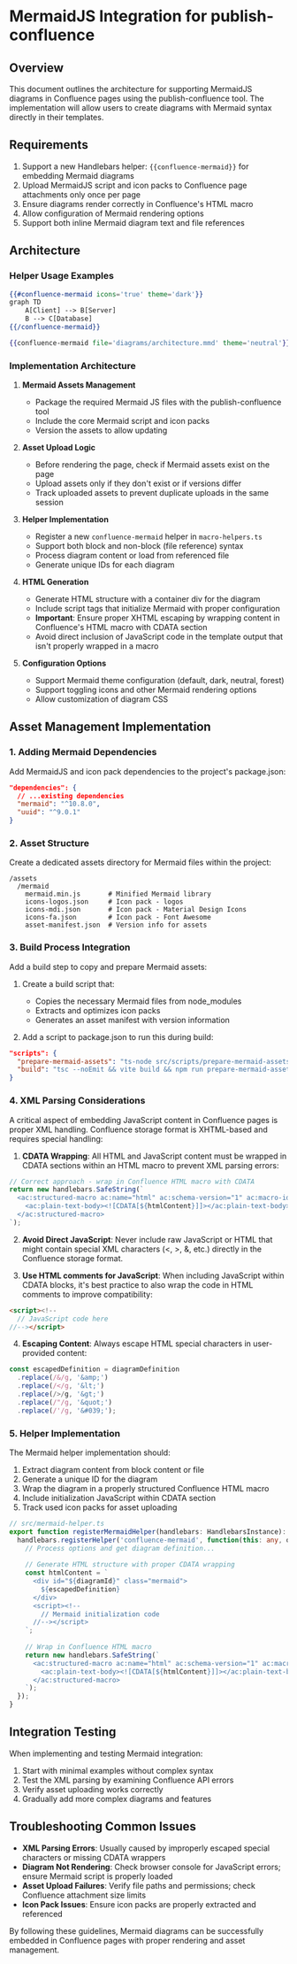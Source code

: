 # MermaidJS Integration for publish-confluence

## Overview

This document outlines the architecture for supporting MermaidJS diagrams in Confluence pages using the publish-confluence tool. The implementation will allow users to create diagrams with Mermaid syntax directly in their templates.

## Requirements

1. Support a new Handlebars helper: `{{confluence-mermaid}}` for embedding Mermaid diagrams
2. Upload MermaidJS script and icon packs to Confluence page attachments only once per page
3. Ensure diagrams render correctly in Confluence's HTML macro
4. Allow configuration of Mermaid rendering options
5. Support both inline Mermaid diagram text and file references

## Architecture

### Helper Usage Examples

```handlebars
{{#confluence-mermaid icons='true' theme='dark'}}
graph TD
    A[Client] --> B[Server]
    B --> C[Database]
{{/confluence-mermaid}}

{{confluence-mermaid file='diagrams/architecture.mmd' theme='neutral'}}
```

### Implementation Architecture

1. **Mermaid Assets Management**
   - Package the required Mermaid JS files with the publish-confluence tool
   - Include the core Mermaid script and icon packs
   - Version the assets to allow updating

2. **Asset Upload Logic**
   - Before rendering the page, check if Mermaid assets exist on the page
   - Upload assets only if they don't exist or if versions differ
   - Track uploaded assets to prevent duplicate uploads in the same session

3. **Helper Implementation**
   - Register a new `confluence-mermaid` helper in `macro-helpers.ts`
   - Support both block and non-block (file reference) syntax
   - Process diagram content or load from referenced file
   - Generate unique IDs for each diagram

4. **HTML Generation**
   - Generate HTML structure with a container div for the diagram
   - Include script tags that initialize Mermaid with proper configuration
   - **Important**: Ensure proper XHTML escaping by wrapping content in Confluence's HTML macro with CDATA section
   - Avoid direct inclusion of JavaScript code in the template output that isn't properly wrapped in a macro

5. **Configuration Options**
   - Support Mermaid theme configuration (default, dark, neutral, forest)
   - Support toggling icons and other Mermaid rendering options
   - Allow customization of diagram CSS

## Asset Management Implementation

### 1. Adding Mermaid Dependencies

Add MermaidJS and icon pack dependencies to the project's package.json:

```json
"dependencies": {
  // ...existing dependencies
  "mermaid": "^10.8.0",
  "uuid": "^9.0.1"
}
```

### 2. Asset Structure

Create a dedicated assets directory for Mermaid files within the project:

```
/assets
  /mermaid
    mermaid.min.js       # Minified Mermaid library
    icons-logos.json     # Icon pack - logos
    icons-mdi.json       # Icon pack - Material Design Icons
    icons-fa.json        # Icon pack - Font Awesome
    asset-manifest.json  # Version info for assets
```

### 3. Build Process Integration

Add a build step to copy and prepare Mermaid assets:

1. Create a build script that:
   - Copies the necessary Mermaid files from node_modules
   - Extracts and optimizes icon packs
   - Generates an asset manifest with version information

2. Add a script to package.json to run this during build:

```json
"scripts": {
  "prepare-mermaid-assets": "ts-node src/scripts/prepare-mermaid-assets.ts",
  "build": "tsc --noEmit && vite build && npm run prepare-mermaid-assets"
}
```

### 4. XML Parsing Considerations

A critical aspect of embedding JavaScript content in Confluence pages is proper XML handling. Confluence storage format is XHTML-based and requires special handling:

1. **CDATA Wrapping**: All HTML and JavaScript content must be wrapped in CDATA sections within an HTML macro to prevent XML parsing errors:

```typescript
// Correct approach - wrap in Confluence HTML macro with CDATA
return new handlebars.SafeString(`
  <ac:structured-macro ac:name="html" ac:schema-version="1" ac:macro-id="${macroId}">
    <ac:plain-text-body><![CDATA[${htmlContent}]]></ac:plain-text-body>
  </ac:structured-macro>
`);
```

2. **Avoid Direct JavaScript**: Never include raw JavaScript or HTML that might contain special XML characters (<, >, &, etc.) directly in the Confluence storage format.

3. **Use HTML comments for JavaScript**: When including JavaScript within CDATA blocks, it's best practice to also wrap the code in HTML comments to improve compatibility:

```html
<script><!--
  // JavaScript code here
//--></script>
```

4. **Escaping Content**: Always escape HTML special characters in user-provided content:

```typescript
const escapedDefinition = diagramDefinition
  .replace(/&/g, '&amp;')
  .replace(/</g, '&lt;')
  .replace(/>/g, '&gt;')
  .replace(/"/g, '&quot;')
  .replace(/'/g, '&#039;');
```

### 5. Helper Implementation

The Mermaid helper implementation should:

1. Extract diagram content from block content or file
2. Generate a unique ID for the diagram
3. Wrap the diagram in a properly structured Confluence HTML macro
4. Include initialization JavaScript within CDATA section
5. Track used icon packs for asset uploading

```typescript
// src/mermaid-helper.ts
export function registerMermaidHelper(handlebars: HandlebarsInstance): void {
  handlebars.registerHelper('confluence-mermaid', function(this: any, options: any) {
    // Process options and get diagram definition...
    
    // Generate HTML structure with proper CDATA wrapping
    const htmlContent = `
      <div id="${diagramId}" class="mermaid">
        ${escapedDefinition}
      </div>
      <script><!--
        // Mermaid initialization code
      //--></script>
    `;
    
    // Wrap in Confluence HTML macro
    return new handlebars.SafeString(`
      <ac:structured-macro ac:name="html" ac:schema-version="1" ac:macro-id="${macroId}">
        <ac:plain-text-body><![CDATA[${htmlContent}]]></ac:plain-text-body>
      </ac:structured-macro>
    `);
  });
}
```

## Integration Testing

When implementing and testing Mermaid integration:

1. Start with minimal examples without complex syntax
2. Test the XML parsing by examining Confluence API errors
3. Verify asset uploading works correctly
4. Gradually add more complex diagrams and features

## Troubleshooting Common Issues

- **XML Parsing Errors**: Usually caused by improperly escaped special characters or missing CDATA wrappers
- **Diagram Not Rendering**: Check browser console for JavaScript errors; ensure Mermaid script is properly loaded
- **Asset Upload Failures**: Verify file paths and permissions; check Confluence attachment size limits
- **Icon Pack Issues**: Ensure icon packs are properly extracted and referenced

By following these guidelines, Mermaid diagrams can be successfully embedded in Confluence pages with proper rendering and asset management.

